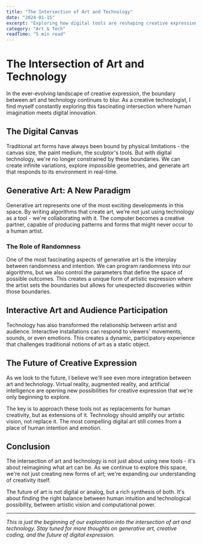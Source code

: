 ```yaml
---
title: "The Intersection of Art and Technology"
date: "2024-01-15"
excerpt: "Exploring how digital tools are reshaping creative expression and artistic boundaries."
category: "Art & Tech"
readTime: "5 min read"
---
```


# The Intersection of Art and Technology

In the ever-evolving landscape of creative expression, the boundary between art and technology continues to blur. As a creative technologist, I find myself constantly exploring this fascinating intersection where human imagination meets digital innovation.

## The Digital Canvas

Traditional art forms have always been bound by physical limitations - the canvas size, the paint medium, the sculptor's tools. But with digital technology, we're no longer constrained by these boundaries. We can create infinite variations, explore impossible geometries, and generate art that responds to its environment in real-time.

## Generative Art: A New Paradigm

Generative art represents one of the most exciting developments in this space. By writing algorithms that create art, we're not just using technology as a tool - we're collaborating with it. The computer becomes a creative partner, capable of producing patterns and forms that might never occur to a human artist.

### The Role of Randomness

One of the most fascinating aspects of generative art is the interplay between randomness and intention. We can program randomness into our algorithms, but we also control the parameters that define the space of possible outcomes. This creates a unique form of artistic expression where the artist sets the boundaries but allows for unexpected discoveries within those boundaries.

## Interactive Art and Audience Participation

Technology has also transformed the relationship between artist and audience. Interactive installations can respond to viewers' movements, sounds, or even emotions. This creates a dynamic, participatory experience that challenges traditional notions of art as a static object.

## The Future of Creative Expression

As we look to the future, I believe we'll see even more integration between art and technology. Virtual reality, augmented reality, and artificial intelligence are opening new possibilities for creative expression that we're only beginning to explore.

The key is to approach these tools not as replacements for human creativity, but as extensions of it. Technology should amplify our artistic vision, not replace it. The most compelling digital art still comes from a place of human intention and emotion.

## Conclusion

The intersection of art and technology is not just about using new tools - it's about reimagining what art can be. As we continue to explore this space, we're not just creating new forms of art; we're expanding our understanding of creativity itself.

The future of art is not digital or analog, but a rich synthesis of both. It's about finding the right balance between human intuition and technological possibility, between artistic vision and computational power.

---

_This is just the beginning of our exploration into the intersection of art and technology. Stay tuned for more thoughts on generative art, creative coding, and the future of digital expression._
